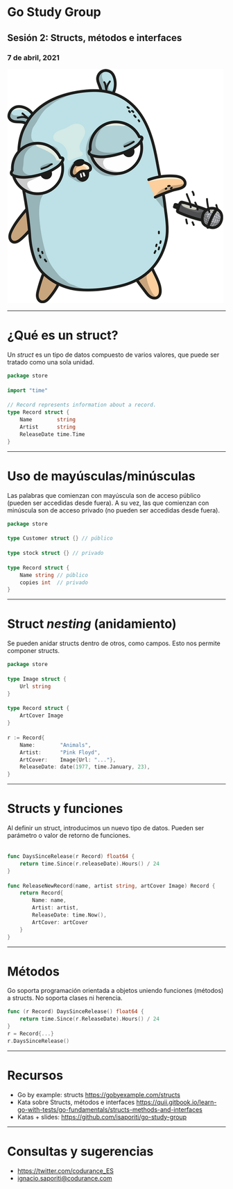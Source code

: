 # Go Study Group

## Sesión 2: Structs, métodos e interfaces

### 7 de abril, 2021

![w:398 h: 430 bg right](img/gomic.png)

---

# ¿Qué es un struct?

Un _struct_ es un tipo de datos compuesto de varios valores, que puede ser tratado como una sola unidad.

```go
package store

import "time"

// Record represents information about a record.
type Record struct {
	Name        string
	Artist      string
	ReleaseDate time.Time
}
```

---
# Uso de mayúsculas/minúsculas

Las palabras que comienzan con mayúscula son de acceso público (pueden ser accedidas desde fuera).
A su vez, las que comienzan con minúscula son de acceso privado (no pueden ser accedidas desde fuera).

```go
package store

type Customer struct {} // público

type stock struct {} // privado

type Record struct {
	Name string // público
	copies int  // privado
}
```

---
# Struct _nesting_ (anidamiento)

Se pueden anidar structs dentro de otros, como campos. Esto nos permite componer structs.

```go
package store

type Image struct {
	Url string
}

type Record struct {
	ArtCover Image
}

r := Record{
    Name:        "Animals",
    Artist:      "Pink Floyd",
    ArtCover:    Image{Url: "..."},
    ReleaseDate: date(1977, time.January, 23),
}
```

---
# Structs y funciones

Al definir un struct, introducimos un nuevo tipo de datos. Pueden ser parámetro o valor de retorno de funciones.

```go

func DaysSinceRelease(r Record) float64 {
    return time.Since(r.releaseDate).Hours() / 24
}

func ReleaseNewRecord(name, artist string, artCover Image) Record {
    return Record{
		Name: name,
		Artist: artist,
		ReleaseDate: time.Now(),
		ArtCover: artCover
	}
}
```

---
# Métodos

Go soporta programación orientada a objetos uniendo funciones (métodos) a structs. No soporta clases ni herencia.

```go
func (r Record) DaysSinceRelease() float64 {
    return time.Since(r.ReleaseDate).Hours() / 24
}
r = Record{...}
r.DaysSinceRelease()
```

---
# Recursos

- Go by example: structs https://gobyexample.com/structs
- Kata sobre Structs, métodos e interfaces https://quii.gitbook.io/learn-go-with-tests/go-fundamentals/structs-methods-and-interfaces
- Katas + slides: https://github.com/isaporiti/go-study-group

---
# Consultas y sugerencias

- https://twitter.com/codurance_ES
- ignacio.saporiti@codurance.com
